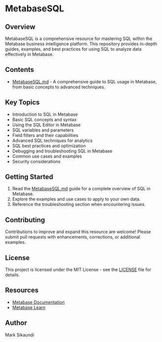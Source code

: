# MetabaseSQL

## Overview

MetabaseSQL is a comprehensive resource for mastering SQL within the Metabase business intelligence platform. This repository provides in-depth guides, examples, and best practices for using SQL to analyze data effectively in Metabase.

## Contents

- [MetabaseSQL.md](MetabaseSQL.md) - A comprehensive guide to SQL usage in Metabase, from basic concepts to advanced techniques.

## Key Topics

- Introduction to SQL in Metabase
- Basic SQL concepts and syntax
- Using the SQL Editor in Metabase
- SQL variables and parameters
- Field filters and their capabilities
- Advanced SQL techniques for analytics
- SQL best practices and optimization
- Debugging and troubleshooting SQL in Metabase
- Common use cases and examples
- Security considerations

## Getting Started

1. Read the [MetabaseSQL.md](MetabaseSQL.md) guide for a complete overview of SQL in Metabase.
2. Explore the examples and use cases to apply to your own data.
3. Reference the troubleshooting section when encountering issues.

## Contributing

Contributions to improve and expand this resource are welcome! Please submit pull requests with enhancements, corrections, or additional examples.

## License

This project is licensed under the MIT License - see the [LICENSE](LICENSE) file for details.

## Resources

- [Metabase Documentation](https://www.metabase.com/docs/latest/)
- [Metabase Learn](https://www.metabase.com/learn)

## Author

Mark Sikaundi